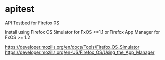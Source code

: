 apitest
=======

API Testbed for Firefox OS

Install using Firefox OS Simulator for FxOS <=1.1 or Firefox App Manager for FxOS >= 1.2

https://developer.mozilla.org/en/docs/Tools/Firefox_OS_Simulator<br>
https://developer.mozilla.org/en-US/Firefox_OS/Using_the_App_Manager
